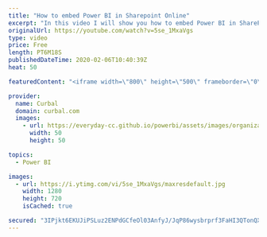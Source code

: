 ```yaml
---
title: "How to embed Power BI in Sharepoint Online"
excerpt: "In this video I will show you how to embed Power BI in SharePoint online.  To be able to do that you need the following: 1. A Power BI Pro license 2. Sharepoint Online 3. First Release activated in Office 365 4. Create a new site   Looking for a download file? Go to our Download Center: https://curbal.com/donwload-center"
originalUrl: https://youtube.com/watch?v=5se_1MxaVgs
type: video
price: Free
length: PT6M18S
publishedDateTime: 2020-02-06T10:40:39Z
heat: 50

featuredContent: "<iframe width=\"800\" height=\"500\" frameborder=\"0\" src=\"https://www.youtube.com/embed/5se_1MxaVgs\" allow=\"accelerometer; autoplay; encrypted-media; gyroscope; picture-in-picture\" allowfullscreen></iframe>"

provider:
  name: Curbal
  domain: curbal.com
  images:
    - url: https://everyday-cc.github.io/powerbi/assets/images/organizations/curbal.com-50x50.jpg
      width: 50
      height: 50

topics:
  - Power BI

images:
  - url: https://i.ytimg.com/vi/5se_1MxaVgs/maxresdefault.jpg
    width: 1280
    height: 720
    isCached: true

secured: "3IPjkt6EKUJiPSLuz2ENPdGCfeOl03AnfyJ/JqP86wysbrprf3FaHI3QTonQXlJtqfIh4vkhNA3gMkE+tzx51udP99mpFO7zUZAteKu96z8ItBpWPj98On4scETt7a+r1yc4pkIwS/5SAADLaZ8IicYD2CTqcqRakLVW99wabd9PaejdLsbfZOwagG9o//MxhkeEF7tJ4m2xTurMlz3D+PcDAs2u+MhnSroDtVxUzf4odt+8Umy23f07rqSrqxdvgnXg/vUvKhsXnTtV70JTPOrySVQT+gxOJHu1ptsFxK5XF+x+UWo3V3tebqahcwkKcxZu55u5s87N/bQhClw/mAoGQvRHjRhSiDd6Tqesx4v9XlerfLHrQq2+/X0xDk6UOO0UuEUdm6PUpRlM1nNrKhLThjVEm+lhQdOlOFL+3LA=;ktNDgxD7II+9uri9tw5Yiw=="
---
```


